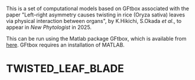 This is a set of computational models based on GFtbox associated with the paper "Left–right asymmetry causes twisting in rice (Oryza sativa) leaves via physical interaction between organs", by K.Hikichi, S.Okada _et al_., to appear in _New Phytologist_ in 2025.

This can be run using the Matlab package GFtbox, which is available from [here](https://github.com/JIC-Enrico-Coen/GrowthToolbox). 
GFtbox requires an installation of MATLAB.






# TWISTED_LEAF_BLADE
